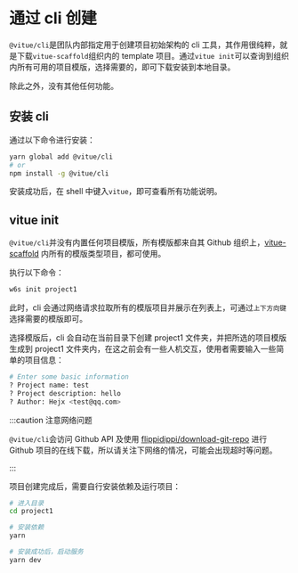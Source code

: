 

# 通过 cli 创建

`@vitue/cli`是团队内部指定用于创建项目初始架构的 cli 工具，其作用很纯粹，就是下载`vitue-scaffold`组织内的 template 项目。通过`vitue init`可以查询到组织内所有可用的项目模版，选择需要的，即可下载安装到本地目录。

除此之外，没有其他任何功能。

## 安装 cli

通过以下命令进行安装：

```bash
yarn global add @vitue/cli
# or
npm install -g @vitue/cli
```

安装成功后，在 shell 中键入`vitue`，即可查看所有功能说明。

## vitue init

`@vitue/cli`并没有内置任何项目模版，所有模版都来自其 Github 组织上，[vitue-scaffold](https://github.com/vitue-scaffold) 内所有的模版类型项目，都可使用。

执行以下命令：

```bash
w6s init project1
```

此时，cli 会通过网络请求拉取所有的模版项目并展示在列表上，可通过`上下方向键`选择需要的模版即可。

选择模版后，cli 会自动在当前目录下创建 project1 文件夹，并把所选的项目模版生成到 project1 文件夹内，在这之前会有一些人机交互，使用者需要输入一些简单的项目信息：

```bash
# Enter some basic information
? Project name: test
? Project description: hello
? Author: Hejx <test@qq.com>
```

:::caution 注意网络问题

`@vitue/cli`会访问 Github API 及使用 [flippidippi/download-git-repo](https://gitlab.com/flippidippi/download-git-repo#readme) 进行 Github 项目的在线下载，所以请关注下网络的情况，可能会出现超时等问题。

:::

项目创建完成后，需要自行安装依赖及运行项目：

```bash
# 进入目录
cd project1

# 安装依赖
yarn

# 安装成功后，启动服务
yarn dev
```

